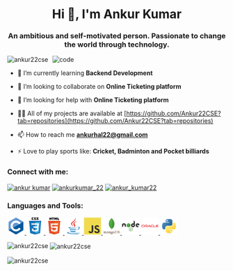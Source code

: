 <h1 align="center">Hi 👋, I'm Ankur Kumar</h1>
<h3 align="center">An ambitious and self-motivated person. Passionate to change the world through technology.</h3>
<img align="right" width="400" alt="code" src="https://media3.giphy.com/media/KEYMsj2LcXzfcTP5ii/giphy.webp?cid=ecf05e479ai4jpr4ugujtt2n6ysou7yzuk8fbd7qtsrc28fp&ep=v1_gifs_search&rid=giphy.webp&ct=g">

<p align="left"> <img src="https://komarev.com/ghpvc/?username=ankur22cse&label=Profile%20views&color=0e75b6&style=flat" alt="ankur22cse" /> </p>

- 🌱 I’m currently learning **Backend Development**

- 👯 I’m looking to collaborate on **Online Ticketing platform**

- 🤝 I’m looking for help with **Online Ticketing platform**

- 👨‍💻 All of my projects are available at [https://github.com/Ankur22CSE?tab=repositories](https://github.com/Ankur22CSE?tab=repositories)

- 📫 How to reach me **ankurhal22@gmail.com**

- ⚡ Love to play sports like: **Cricket, Badminton and Pocket billiards**

<h3 align="left">Connect with me:</h3>
<p align="left">
<a href="https://linkedin.com/in/ankur kumar" target="blank"><img align="center" src="https://raw.githubusercontent.com/rahuldkjain/github-profile-readme-generator/master/src/images/icons/Social/linked-in-alt.svg" alt="ankur kumar" height="30" width="40" /></a>
<a href="https://instagram.com/ankurkumar_22" target="blank"><img align="center" src="https://raw.githubusercontent.com/rahuldkjain/github-profile-readme-generator/master/src/images/icons/Social/instagram.svg" alt="ankurkumar_22" height="30" width="40" /></a>
<a href="https://www.leetcode.com/ankur_kumar22" target="blank"><img align="center" src="https://raw.githubusercontent.com/rahuldkjain/github-profile-readme-generator/master/src/images/icons/Social/leet-code.svg" alt="ankur_kumar22" height="30" width="40" /></a>
</p>

<h3 align="left">Languages and Tools:</h3>
<p align="left"> <a href="https://www.cprogramming.com/" target="_blank" rel="noreferrer"> <img src="https://raw.githubusercontent.com/devicons/devicon/master/icons/c/c-original.svg" alt="c" width="40" height="40"/> </a> <a href="https://www.w3schools.com/css/" target="_blank" rel="noreferrer"> <img src="https://raw.githubusercontent.com/devicons/devicon/master/icons/css3/css3-original-wordmark.svg" alt="css3" width="40" height="40"/> </a> <a href="https://www.w3.org/html/" target="_blank" rel="noreferrer"> <img src="https://raw.githubusercontent.com/devicons/devicon/master/icons/html5/html5-original-wordmark.svg" alt="html5" width="40" height="40"/> </a> <a href="https://www.java.com" target="_blank" rel="noreferrer"> <img src="https://raw.githubusercontent.com/devicons/devicon/master/icons/java/java-original.svg" alt="java" width="40" height="40"/> </a> <a href="https://developer.mozilla.org/en-US/docs/Web/JavaScript" target="_blank" rel="noreferrer"> <img src="https://raw.githubusercontent.com/devicons/devicon/master/icons/javascript/javascript-original.svg" alt="javascript" width="40" height="40"/> </a> <a href="https://www.mongodb.com/" target="_blank" rel="noreferrer"> <img src="https://raw.githubusercontent.com/devicons/devicon/master/icons/mongodb/mongodb-original-wordmark.svg" alt="mongodb" width="40" height="40"/> </a> <a href="https://nodejs.org" target="_blank" rel="noreferrer"> <img src="https://raw.githubusercontent.com/devicons/devicon/master/icons/nodejs/nodejs-original-wordmark.svg" alt="nodejs" width="40" height="40"/> </a> <a href="https://www.oracle.com/" target="_blank" rel="noreferrer"> <img src="https://raw.githubusercontent.com/devicons/devicon/master/icons/oracle/oracle-original.svg" alt="oracle" width="40" height="40"/> </a> <a href="https://www.python.org" target="_blank" rel="noreferrer"> <img src="https://raw.githubusercontent.com/devicons/devicon/master/icons/python/python-original.svg" alt="python" width="40" height="40"/> </a> </p>

<p><img align="left" src="https://github-readme-stats.vercel.app/api/top-langs?username=ankur22cse&show_icons=true&locale=en&layout=compact" alt="ankur22cse" /></p>

<p>&nbsp;<img align="center" src="https://github-readme-stats.vercel.app/api?username=ankur22cse&show_icons=true&locale=en" alt="ankur22cse" /></p>

<p><img align="center" src="https://github-readme-streak-stats.herokuapp.com/?user=ankur22cse&" alt="ankur22cse" /></p>
